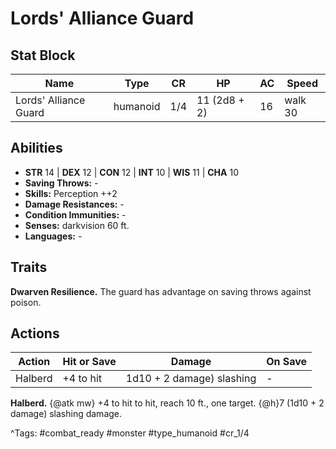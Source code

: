 # Lords' Alliance Guard

## Stat Block

| Name | Type | CR | HP | AC | Speed |
|------|------|----|----|----|-------|
| Lords' Alliance Guard | humanoid | 1/4 | 11 (2d8 + 2) | 16 | walk 30 |

## Abilities

- **STR** 14 | **DEX** 12 | **CON** 12 | **INT** 10 | **WIS** 11 | **CHA** 10
- **Saving Throws:** -  
- **Skills:** Perception ++2  
- **Damage Resistances:** -  
- **Condition Immunities:** -  
- **Senses:** darkvision 60 ft.  
- **Languages:** -

## Traits

**Dwarven Resilience.** The guard has advantage on saving throws against poison.


## Actions

| Action | Hit or Save | Damage | On Save |
|--------|--------------|--------|----------|
| Halberd | +4 to hit | 1d10 + 2 damage) slashing | - |

**Halberd.** {@atk mw} +4 to hit to hit, reach 10 ft., one target. {@h}7 (1d10 + 2 damage) slashing damage.


^Tags: #combat_ready #monster #type_humanoid #cr_1/4